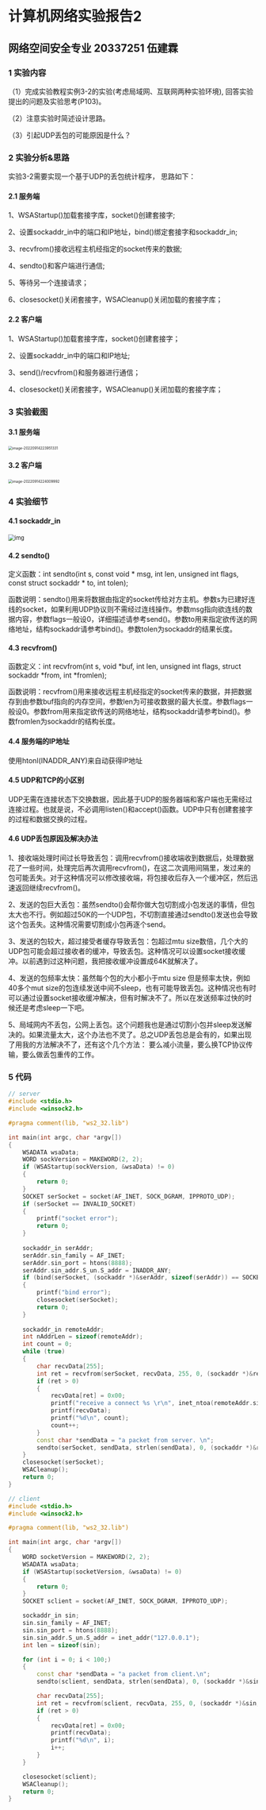 # 计算机网络实验报告2

## 网络空间安全专业 20337251 伍建霖

### 1 实验内容

（1）完成实验教程实例3-2的实验(考虑局域网、互联网两种实验环境), 回答实验提出的问题及实验思考(P103)。

（2）注意实验时简述设计思路。

（3）引起UDP丢包的可能原因是什么？

### 2 实验分析&思路

实验3-2需要实现一个基于UDP的丢包统计程序， 思路如下：

#### 2.1 服务端

1、WSAStartup()加载套接字库，socket()创建套接字;

2、设置sockaddr_in中的端口和IP地址，bind()绑定套接字和sockaddr_in;

3、recvfrom()接收远程主机经指定的socket传来的数据;

4、sendto()和客户端进行通信;

5、等待另一个连接请求；

6、closesocket()关闭套接字，WSACleanup()关闭加载的套接字库；

#### 2.2 客户端

1、WSAStartup()加载套接字库，socket()创建套接字；

2、设置sockaddr_in中的端口和IP地址;

3、send()/recvfrom()和服务器进行通信；

4、closesocket()关闭套接字，WSACleanup()关闭加载的套接字库；

### 3 实验截图

#### 3.1 服务端

<img src="D:\CodeField\TyporaPicture\image-20220914223951331.png" alt="image-20220914223951331" style="zoom:50%;" />

#### 3.2 客户端

<img src="D:\CodeField\TyporaPicture\image-20220914224009992.png" alt="image-20220914224009992" style="zoom:50%;" />

### 4 实验细节

#### 4.1 sockaddr_in

<img src="https://img-blog.csdn.net/20161125160930613" alt="img" style="zoom:80%;" />

#### 4.2 sendto()

定义函数：int sendto(int s, const void * msg, int len, unsigned int flags, const struct sockaddr * to, int tolen);

函数说明：sendto()用来将数据由指定的socket传给对方主机。参数s为已建好连线的socket，如果利用UDP协议则不需经过连线操作。参数msg指向欲连线的数据内容，参数flags一般设0，详细描述请参考send()。参数to用来指定欲传送的网络地址，结构sockaddr请参考bind()。参数tolen为sockaddr的结果长度。

#### 4.3 recvfrom()

函数定义：int recvfrom(int s, void *buf, int len, unsigned int flags, struct sockaddr *from, int *fromlen);

函数说明：recvfrom()用来接收远程主机经指定的socket传来的数据，并把数据存到由参数buf指向的内存空间，参数len为可接收数据的最大长度。参数flags一般设0。参数from用来指定欲传送的网络地址，结构sockaddr请参考bind()。参数fromlen为sockaddr的结构长度。

#### 4.4 服务端的IP地址

使用htonl(INADDR_ANY)来自动获得IP地址

#### 4.5 UDP和TCP的小区别

UDP无需在连接状态下交换数据，因此基于UDP的服务器端和客户端也无需经过连接过程。也就是说，不必调用listen()和accept()函数。UDP中只有创建套接字的过程和数据交换的过程。

#### 4.6 UDP丢包原因及解决办法

1、接收端处理时间过长导致丢包：调用recvfrom()接收端收到数据后，处理数据花了一些时间，处理完后再次调用recvfrom()，在这二次调用间隔里，发过来的包可能丢失。对于这种情况可以修改接收端，将包接收后存入一个缓冲区，然后迅速返回继续recvfrom()。

2、发送的包巨大丢包：虽然sendto()会帮你做大包切割成小包发送的事情，但包太大也不行。例如超过50K的一个UDP包，不切割直接通过sendto()发送也会导致这个包丢失。这种情况需要切割成小包再逐个send。

3、发送的包较大，超过接受者缓存导致丢包：包超过mtu size数倍，几个大的UDP包可能会超过接收者的缓冲，导致丢包。这种情况可以设置socket接收缓冲。以前遇到过这种问题，我把接收缓冲设置成64K就解决了。

4、发送的包频率太快：虽然每个包的大小都小于mtu size 但是频率太快，例如40多个mut size的包连续发送中间不sleep，也有可能导致丢包。这种情况也有时可以通过设置socket接收缓冲解决，但有时解决不了。所以在发送频率过快的时候还是考虑sleep一下吧。

5、局域网内不丢包，公网上丢包。这个问题我也是通过切割小包并sleep发送解决的。如果流量太大，这个办法也不灵了。总之UDP丢包总是会有的，如果出现了用我的方法解决不了，还有这个几个方法： 要么减小流量，要么换TCP协议传输，要么做丢包重传的工作。

### 5 代码

```c++
// server
#include <stdio.h>
#include <winsock2.h>

#pragma comment(lib, "ws2_32.lib")

int main(int argc, char *argv[])
{
    WSADATA wsaData;
    WORD sockVersion = MAKEWORD(2, 2);
    if (WSAStartup(sockVersion, &wsaData) != 0)
    {
        return 0;
    }
    SOCKET serSocket = socket(AF_INET, SOCK_DGRAM, IPPROTO_UDP);
    if (serSocket == INVALID_SOCKET)
    {
        printf("socket error");
        return 0;
    }
    
    sockaddr_in serAddr;
    serAddr.sin_family = AF_INET;
    serAddr.sin_port = htons(8888);
    serAddr.sin_addr.S_un.S_addr = INADDR_ANY;
    if (bind(serSocket, (sockaddr *)&serAddr, sizeof(serAddr)) == SOCKET_ERROR)
    {
        printf("bind error");
        closesocket(serSocket);
        return 0;
    }
    
    sockaddr_in remoteAddr;
    int nAddrLen = sizeof(remoteAddr);
    int count = 0;
    while (true)
    {
        char recvData[255];
        int ret = recvfrom(serSocket, recvData, 255, 0, (sockaddr *)&remoteAddr, &nAddrLen);
        if (ret > 0)
        {
            recvData[ret] = 0x00;
            printf("receive a connect %s \r\n", inet_ntoa(remoteAddr.sin_addr));
            printf(recvData);
            printf("%d\n", count);
            count++;
        }
        const char *sendData = "a packet from server. \n";
        sendto(serSocket, sendData, strlen(sendData), 0, (sockaddr *)&remoteAddr, nAddrLen);
    }
    closesocket(serSocket);
    WSACleanup();
    return 0;
}
```

```c++
// client
#include <stdio.h>
#include <winsock2.h>

#pragma comment(lib, "ws2_32.lib")

int main(int argc, char *argv[])
{
    WORD socketVersion = MAKEWORD(2, 2);
    WSADATA wsaData;
    if (WSAStartup(socketVersion, &wsaData) != 0)
    {
        return 0;
    }
    SOCKET sclient = socket(AF_INET, SOCK_DGRAM, IPPROTO_UDP);

    sockaddr_in sin;
    sin.sin_family = AF_INET;
    sin.sin_port = htons(8888);
    sin.sin_addr.S_un.S_addr = inet_addr("127.0.0.1");
    int len = sizeof(sin);

    for (int i = 0; i < 100;)
    {
        const char *sendData = "a packet from client.\n";
        sendto(sclient, sendData, strlen(sendData), 0, (sockaddr *)&sin, len);

        char recvData[255];
        int ret = recvfrom(sclient, recvData, 255, 0, (sockaddr *)&sin, &len);
        if (ret > 0)
        {
            recvData[ret] = 0x00;
            printf(recvData);
            printf("%d\n", i);
            i++;
        }
    }

    closesocket(sclient);
    WSACleanup();
    return 0;
}
```